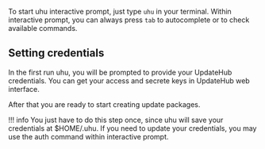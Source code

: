 To start uhu interactive prompt, just type `uhu` in your
terminal. Within interactive prompt, you can always press `tab` to
autocomplete or to check available commands.

## Setting credentials

In the first run uhu, you will be prompted to provide your UpdateHub credentials.
You can get your access and secrete keys in UpdateHub web interface.

After that you are ready to start creating update packages.

!!! info
    You just have to do this step once, since uhu will save your credentials at $HOME/.uhu.
    If you need to update your credentials, you may use the auth command within interactive prompt.